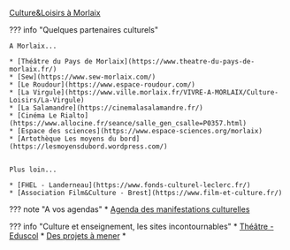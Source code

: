 
[Culture&Loisirs à Morlaix](https://www.ville.morlaix.fr/VIVRE-A-MORLAIX/Culture-Loisirs)

??? info "Quelques partenaires culturels"

    A Morlaix...

    * [Théâtre du Pays de Morlaix](https://www.theatre-du-pays-de-morlaix.fr/)
    * [Sew](https://www.sew-morlaix.com/)
    * [Le Roudour](https://www.espace-roudour.com/)
    * [La Virgule](https://www.ville.morlaix.fr/VIVRE-A-MORLAIX/Culture-Loisirs/La-Virgule)
    * [La Salamandre](https://cinemalasalamandre.fr/)
    * [Cinéma Le Rialto](https://www.allocine.fr/seance/salle_gen_csalle=P0357.html)
    * [Espace des sciences](https://www.espace-sciences.org/morlaix)
    * [Artothèque Les moyens du bord](https://lesmoyensdubord.wordpress.com/)


    Plus loin...

    * [FHEL - Landerneau](https://www.fonds-culturel-leclerc.fr/)
    * [Association Film&Culture - Brest](https://www.film-et-culture.fr/)

??? note "A vos agendas"
    * [Agenda des manifestations culturelles](https://www.docpourdocs.fr/spip.php?article520)


??? info "Culture et enseignement, les sites incontournables"
    * [Théâtre - Eduscol](https://eduscol.education.fr/2333/theatre)
    * [Des projets à mener](https://eduscol.education.fr/100/je-mene-un-projet-avec-mes-eleves)
    * 
